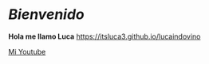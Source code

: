 # _Bienvenido_
**Hola me llamo Luca**
https://itsluca3.github.io/lucaindovino

[Mi Youtube](https://www.youtube.com/channel/UC6PMsEluaawjP5YxE5ZNWRA)
